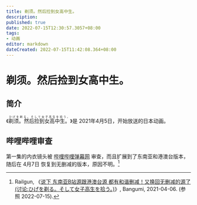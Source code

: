 ```yaml
---
title: 剃须。然后捡到女高中生。
description:
published: true
date: 2022-07-15T12:30:57.3057+08:00
tags:
- 动画
editor: markdown
dateCreated: 2022-07-15T11:42:08.364+08:00
---
```


# 剃须。然后捡到女高中生。

## 简介

《<ruby>剃须。然后捡到女高中生。<rp>(</rp><rt>ひげを剃る。そして女子高生を拾う。</rt><rp>)</rp></ruby>》是 2021年4月5日，开始放送的日本动画。

## 哔哩哔哩审查

第一集的内衣镜头被 [哔哩哔哩弹幕网][] 审查，而且扩展到了东南亚和港澳台版本，随后在 4月7日 恢复到无删减的版本，原因不明。[^19147]

[哔哩哔哩弹幕网]: /website/哔哩哔哩弹幕网.md

[^19147]: Railgun, 《[说下 东南亚B站源跟港澳台源 都有和谐删减！又换回无删减的源了 (讨论:ひげを剃る。そして女子高生を拾う。)](https://web.archive.org/web/20210501054818/https://bangumi.tv/subject/topic/19147)》, Bangumi, 2021-04-06. (参照 2022-07-15).

